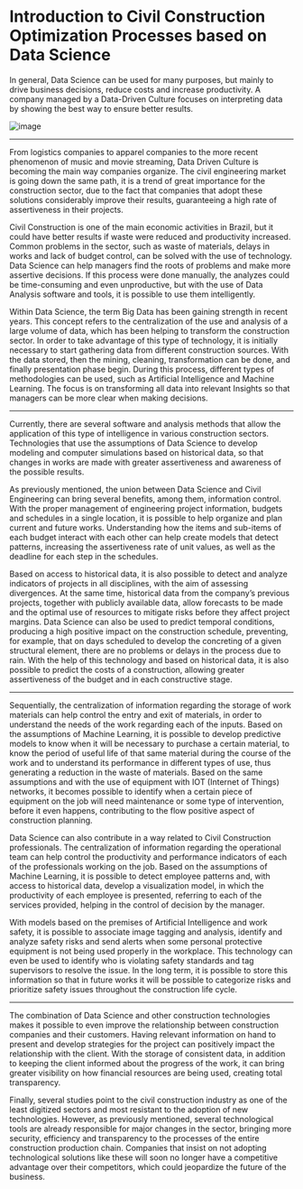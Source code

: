 # Introduction to Civil Construction Optimization Processes based on Data Science

In general, Data Science can be used for many purposes, but mainly to drive business decisions, reduce costs and increase productivity. A company managed by a Data-Driven Culture focuses on interpreting data by showing the best way to ensure better results.

![image](https://github.com/lucashomuniz/Text-1/assets/123151332/a5681844-0ebc-4e9e-b739-db1c0de28a05)

___________________________________________________________________________________________________________________________________________________________________________________________________

From logistics companies to apparel companies to the more recent phenomenon of music and movie streaming, Data Driven Culture is becoming the main way companies organize. The civil engineering market is going down the same path, it is a trend of great importance for the construction sector, due to the fact that companies that adopt these solutions considerably improve their results, guaranteeing a high rate of assertiveness in their projects.

Civil Construction is one of the main economic activities in Brazil, but it could have better results if waste were reduced and productivity increased. Common problems in the sector, such as waste of materials, delays in works and lack of budget control, can be solved with the use of technology. Data Science can help managers find the roots of problems and make more assertive decisions. If this process were done manually, the analyzes could be time-consuming and even unproductive, but with the use of Data Analysis software and tools, it is possible to use them intelligently.

Within Data Science, the term Big Data has been gaining strength in recent years. This concept refers to the centralization of the use and analysis of a large volume of data, which has been helping to transform the construction sector. In order to take advantage of this type of technology, it is initially necessary to start gathering data from different construction sources. With the data stored, then the mining, cleaning, transformation can be done, and finally presentation phase begin. During this process, different types of methodologies can be used, such as Artificial Intelligence and Machine Learning. The focus is on transforming all data into relevant Insights so that managers can be more clear when making decisions.

___________________________________________________________________________________________________________________________________________________________________________________________________

Currently, there are several software and analysis methods that allow the application of this type of intelligence in various construction sectors. Technologies that use the assumptions of Data Science to develop modeling and computer simulations based on historical data, so that changes in works are made with greater assertiveness and awareness of the possible results.

As previously mentioned, the union between Data Science and Civil Engineering can bring several benefits, among them, information control. With the proper management of engineering project information, budgets and schedules in a single location, it is possible to help organize and plan current and future works. Understanding how the items and sub-items of each budget interact with each other can help create models that detect patterns, increasing the assertiveness rate of unit values, as well as the deadline for each step in the schedules.

Based on access to historical data, it is also possible to detect and analyze indicators of projects in all disciplines, with the aim of assessing divergences. At the same time, historical data from the company’s previous projects, together with publicly available data, allow forecasts to be made and the optimal use of resources to mitigate risks before they affect project margins. Data Science can also be used to predict temporal conditions, producing a high positive impact on the construction schedule, preventing, for example, that on days scheduled to develop the concreting of a given structural element, there are no problems or delays in the process due to rain. With the help of this technology and based on historical data, it is also possible to predict the costs of a construction, allowing greater assertiveness of the budget and in each constructive stage.

___________________________________________________________________________________________________________________________________________________________________________________________________

Sequentially, the centralization of information regarding the storage of work materials can help control the entry and exit of materials, in order to understand the needs of the work regarding each of the inputs. Based on the assumptions of Machine Learning, it is possible to develop predictive models to know when it will be necessary to purchase a certain material, to know the period of useful life of that same material during the course of the work and to understand its performance in different types of use, thus generating a reduction in the waste of materials. Based on the same assumptions and with the use of equipment with IOT (Internet of Things) networks, it becomes possible to identify when a certain piece of equipment on the job will need maintenance or some type of intervention, before it even happens, contributing to the flow positive aspect of construction planning.

Data Science can also contribute in a way related to Civil Construction professionals. The centralization of information regarding the operational team can help control the productivity and performance indicators of each of the professionals working on the job. Based on the assumptions of Machine Learning, it is possible to detect employee patterns and, with access to historical data, develop a visualization model, in which the productivity of each employee is presented, referring to each of the services provided, helping in the control of decision by the manager.

With models based on the premises of Artificial Intelligence and work safety, it is possible to associate image tagging and analysis, identify and analyze safety risks and send alerts when some personal protective equipment is not being used properly in the workplace. This technology can even be used to identify who is violating safety standards and tag supervisors to resolve the issue. In the long term, it is possible to store this information so that in future works it will be possible to categorize risks and prioritize safety issues throughout the construction life cycle.

___________________________________________________________________________________________________________________________________________________________________________________________________

The combination of Data Science and other construction technologies makes it possible to even improve the relationship between construction companies and their customers. Having relevant information on hand to present and develop strategies for the project can positively impact the relationship with the client. With the storage of consistent data, in addition to keeping the client informed about the progress of the work, it can bring greater visibility on how financial resources are being used, creating total transparency.

Finally, several studies point to the civil construction industry as one of the least digitized sectors and most resistant to the adoption of new technologies. However, as previously mentioned, several technological tools are already responsible for major changes in the sector, bringing more security, efficiency and transparency to the processes of the entire construction production chain. Companies that insist on not adopting technological solutions like these will soon no longer have a competitive advantage over their competitors, which could jeopardize the future of the business.
